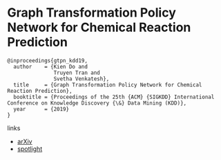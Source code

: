 # Graph Transformation Policy Network for Chemical Reaction Prediction

```
@inproceedings{gtpn_kdd19,
  author    = {Kien Do and
               Truyen Tran and
               Svetha Venkatesh},
  title     = {Graph Transformation Policy Network for Chemical Reaction Prediction},
  booktitle = {Proceedings of the 25th {ACM} {SIGKDD} International Conference on Knowledge Discovery {\&} Data Mining (KDD)},
  year      = {2019}
}
```

links
- [arXiv](https://arxiv.org/abs/1812.09441)
- [spotlight](https://www.youtube.com/watch?v=F_6joHsqsj0)
